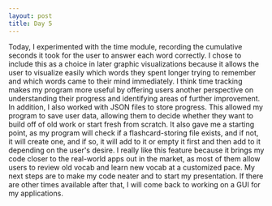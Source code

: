 ```yaml
---
layout: post
title: Day 5
---
```

Today, I experimented with the time module, recording the cumulative seconds it took for the user to answer each word correctly. I chose to include this as a choice in later graphic visualizations because it allows the user to visualize easily which words they spent longer trying to remember and which words came to their mind immediately. I think time tracking makes my program more useful by offering users another perspective on understanding their progress and identifying areas of further improvement. In addition, I also worked with JSON files to store progress. This allowed my program to save user data, allowing them to decide whether they want to build off of old work or start fresh from scratch. It also gave me a starting point, as my program will check if a flashcard-storing file exists, and if not, it will create one, and if so, it will add to it or empty it first and then add to it depending on the user's desire. I really like this feature because it brings my code closer to the real-world apps out in the market, as most of them allow users to review old vocab and learn new vocab at a customized pace. My next steps are to make my code neater and to start my presentation. If there are other times available after that, I will come back to working on a GUI for my applications. 
